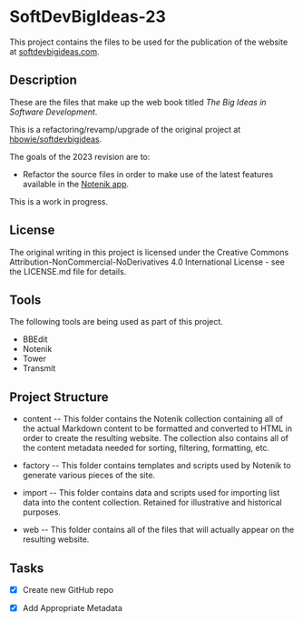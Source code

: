# SoftDevBigIdeas-23

This project contains the files to be used for the publication of the website at [softdevbigideas.com](https://www.softdevbigideas.com).

## Description

These are the files that make up the web book titled *The Big Ideas in Software Development*.

This is a refactoring/revamp/upgrade of the original project at [hbowie/softdevbigideas](https://github.com/hbowie/softdevbigideas).

The goals of the 2023 revision are to:

+ Refactor the source files in order to make use of the latest features available in the [Notenik app](https://notenik.app).

This is a work in progress. 

## License

The original writing in this project is licensed under the Creative Commons Attribution-NonCommercial-NoDerivatives 4.0 International License - see the LICENSE.md file for details.

## Tools

The following tools are being used as part of this project. 

+ BBEdit
+ Notenik
+ Tower
+ Transmit

## Project Structure

- content -- This folder contains the Notenik collection containing all of the actual Markdown content to be formatted and converted to HTML in order to create the resulting website. The collection also contains all of the content metadata needed for sorting, filtering, formatting, etc. 

- factory -- This folder contains templates and scripts used by Notenik to generate various pieces of the site. 

- import -- This folder contains data and scripts used for importing list data into the content collection. Retained for illustrative and historical purposes. 

- web -- This folder contains all of the files that will actually appear on the resulting website.  

## Tasks

- [x] Create new GitHub repo
- [x] Add Appropriate Metadata


